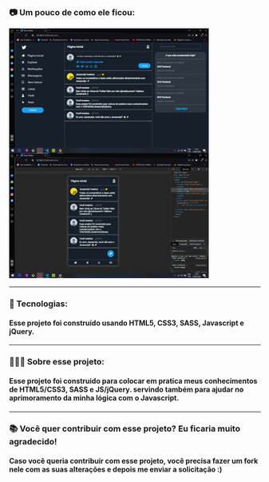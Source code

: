 ### 📷 Um pouco de como ele ficou:
<img src="image/print-screen-pc.jpeg" align="left" min-width="400px" max-width="400px" width="400px">
<img src="image/Print-screen-mobile.jpg" min-width="400px" max-width="400px" width="400px">
<br>
<hr>

### 🚀 Tecnologias: 
#### Esse projeto foi construído usando HTML5, CSS3, SASS, Javascript e jQuery. 
<hr>

### 👨🏻‍💻 Sobre esse projeto:
#### Esse projeto foi construido para colocar em pratica meus conhecimentos de HTML5/CSS3, SASS e JS/jQuery. servindo também para ajudar no aprimoramento da minha lógica com o Javascript.
<hr>

### 📚 Você quer contribuir com esse projeto? Eu ficaria muito agradecido! 
#### Caso você queria contribuir com esse projeto, você precisa fazer um fork nele com as suas alterações e depois me enviar a solicitação :)